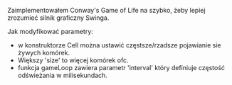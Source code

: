 Zaimplementowałem Conway's Game of Life na szybko, żeby lepiej zrozumieć 
silnik graficzny Swinga. 

Jak modyfikować parametry:
- w konstruktorze Cell można ustawić częstsze/rzadsze pojawianie sie żywych komórek.
- Większy 'size' to więcej komórek ofc.
- funkcja gameLoop zawiera parametr 'interval' który definiuje częstość odświeżania w milisekundach.
